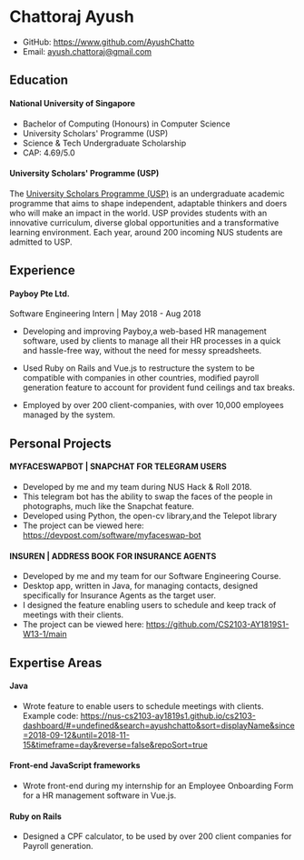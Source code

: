 # Chattoraj Ayush
 
- GitHub: https://www.github.com/AyushChatto
- Email: ayush.chattoraj@gmail.com

## Education
#### National University of Singapore
- Bachelor of Computing (Honours) in Computer Science
- University Scholars' Programme (USP)
- Science & Tech Undergraduate Scholarship
- CAP: 4.69/5.0

#### University Scholars' Programme (USP)
The [University Scholars Programme (USP)](http://usp.nus.edu.sg/) is an undergraduate academic programme that aims to shape independent, adaptable thinkers and doers who will make an impact in the world. USP provides students with an innovative curriculum, diverse global opportunities and a transformative learning environment. Each year, around 200 incoming NUS students are admitted to USP.

## Experience
#### Payboy Pte Ltd. 
Software Engineering Intern | May 2018 - Aug 2018
- Developing and improving Payboy,a web-based HR management software, used by clients to manage all their HR processes in a quick and hassle-free way, without the need for messy spreadsheets.

- Used Ruby on Rails and Vue.js to restructure the system to be compatible with companies in other countries, modified payroll generation feature to account for provident fund ceilings and tax breaks.

- Employed by over 200 client-companies, with over 10,000 employees managed by the system.

## Personal Projects
#### MYFACESWAPBOT | SNAPCHAT FOR TELEGRAM USERS
- Developed by me and my team during NUS Hack & Roll 2018.
- This telegram bot has the ability to swap the faces of the people
in photographs, much like the Snapchat feature.
- Developed using Python, the open-cv library,and the Telepot
library
- The project can be viewed here:
https://devpost.com/software/myfaceswap-bot

#### INSUREN | ADDRESS BOOK FOR INSURANCE AGENTS
- Developed by me and my team for our Software Engineering
Course.
- Desktop app, written in Java, for managing contacts, designed
specifically for Insurance Agents as the target user.
- I designed the feature enabling users to schedule and keep track
of meetings with their clients.
- The project can be viewed here:
https://github.com/CS2103-AY1819S1-W13-1/main

## Expertise Areas
#### Java
- Wrote feature to enable users to schedule meetings with clients. Example code: https://nus-cs2103-ay1819s1.github.io/cs2103-dashboard/#=undefined&search=ayushchatto&sort=displayName&since=2018-09-12&until=2018-11-15&timeframe=day&reverse=false&repoSort=true 

#### Front-end JavaScript frameworks
- Wrote front-end during my internship for an Employee Onboarding Form for a HR
  management software in Vue.js. 

#### Ruby on Rails
- Designed a CPF calculator, to be used by over 200 client companies for Payroll
  generation. 
